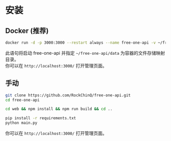 # 安装

## Docker (推荐)

```bash
docker run -d -p 3000:3000 --restart always --name free-one-api -v ~/free-one-api/data:/app/data rockchin/free-one-api
```

此语句将启动 free-one-api 并指定 `~/free-one-api/data` 为容器的文件存储映射目录。  
你可以在 `http://localhost:3000/` 打开管理页面。

## 手动

```bash
git clone https://github.com/RockChinQ/free-one-api.git
cd free-one-api

cd web && npm install && npm run build && cd ..

pip install -r requirements.txt
python main.py
```

你可以在 `http://localhost:3000/` 打开管理页面。

